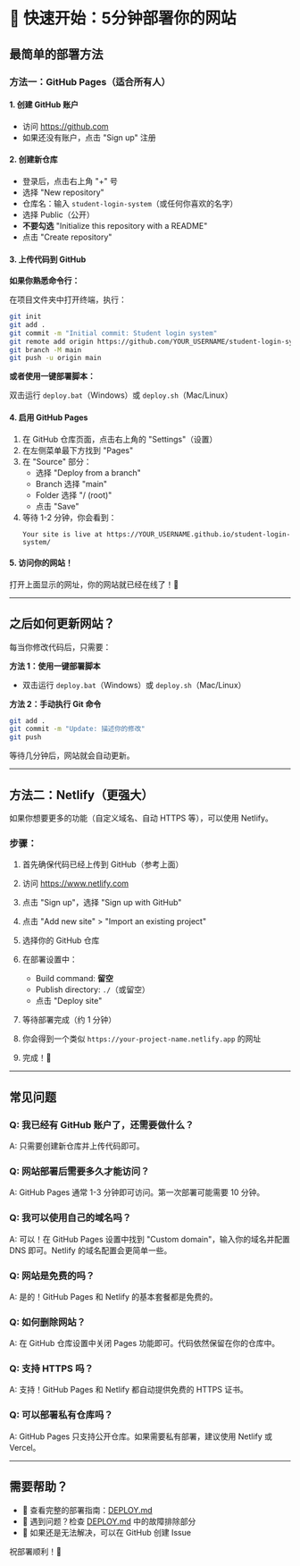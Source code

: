 # 🚀 快速开始：5分钟部署你的网站

## 最简单的部署方法

### 方法一：GitHub Pages（适合所有人）

#### 1. 创建 GitHub 账户
- 访问 https://github.com
- 如果还没有账户，点击 "Sign up" 注册

#### 2. 创建新仓库
- 登录后，点击右上角 "+" 号
- 选择 "New repository"
- 仓库名：输入 `student-login-system`（或任何你喜欢的名字）
- 选择 Public（公开）
- **不要勾选** "Initialize this repository with a README"
- 点击 "Create repository"

#### 3. 上传代码到 GitHub

**如果你熟悉命令行：**

在项目文件夹中打开终端，执行：

```bash
git init
git add .
git commit -m "Initial commit: Student login system"
git remote add origin https://github.com/YOUR_USERNAME/student-login-system.git
git branch -M main
git push -u origin main
```

**或者使用一键部署脚本：**

双击运行 `deploy.bat`（Windows）或 `deploy.sh`（Mac/Linux）

#### 4. 启用 GitHub Pages

1. 在 GitHub 仓库页面，点击右上角的 "Settings"（设置）
2. 在左侧菜单最下方找到 "Pages"
3. 在 "Source" 部分：
   - 选择 "Deploy from a branch"
   - Branch 选择 "main"
   - Folder 选择 "/ (root)"
   - 点击 "Save"
4. 等待 1-2 分钟，你会看到：
   ```
   Your site is live at https://YOUR_USERNAME.github.io/student-login-system/
   ```

#### 5. 访问你的网站！

打开上面显示的网址，你的网站就已经在线了！🎉

---

## 之后如何更新网站？

每当你修改代码后，只需要：

**方法 1：使用一键部署脚本**
- 双击运行 `deploy.bat`（Windows）或 `deploy.sh`（Mac/Linux）

**方法 2：手动执行 Git 命令**
```bash
git add .
git commit -m "Update: 描述你的修改"
git push
```

等待几分钟后，网站就会自动更新。

---

## 方法二：Netlify（更强大）

如果你想要更多的功能（自定义域名、自动 HTTPS 等），可以使用 Netlify。

### 步骤：

1. 首先确保代码已经上传到 GitHub（参考上面）

2. 访问 https://www.netlify.com

3. 点击 "Sign up"，选择 "Sign up with GitHub"

4. 点击 "Add new site" > "Import an existing project"

5. 选择你的 GitHub 仓库

6. 在部署设置中：
   - Build command: **留空**
   - Publish directory: `./`（或留空）
   - 点击 "Deploy site"

7. 等待部署完成（约 1 分钟）

8. 你会得到一个类似 `https://your-project-name.netlify.app` 的网址

9. 完成！🎉

---

## 常见问题

### Q: 我已经有 GitHub 账户了，还需要做什么？
A: 只需要创建新仓库并上传代码即可。

### Q: 网站部署后需要多久才能访问？
A: GitHub Pages 通常 1-3 分钟即可访问。第一次部署可能需要 10 分钟。

### Q: 我可以使用自己的域名吗？
A: 可以！在 GitHub Pages 设置中找到 "Custom domain"，输入你的域名并配置 DNS 即可。Netlify 的域名配置会更简单一些。

### Q: 网站是免费的吗？
A: 是的！GitHub Pages 和 Netlify 的基本套餐都是免费的。

### Q: 如何删除网站？
A: 在 GitHub 仓库设置中关闭 Pages 功能即可。代码依然保留在你的仓库中。

### Q: 支持 HTTPS 吗？
A: 支持！GitHub Pages 和 Netlify 都自动提供免费的 HTTPS 证书。

### Q: 可以部署私有仓库吗？
A: GitHub Pages 只支持公开仓库。如果需要私有部署，建议使用 Netlify 或 Vercel。

---

## 需要帮助？

- 📖 查看完整的部署指南：[DEPLOY.md](DEPLOY.md)
- 💬 遇到问题？检查 [DEPLOY.md](DEPLOY.md) 中的故障排除部分
- 📧 如果还是无法解决，可以在 GitHub 创建 Issue

祝部署顺利！🎊

